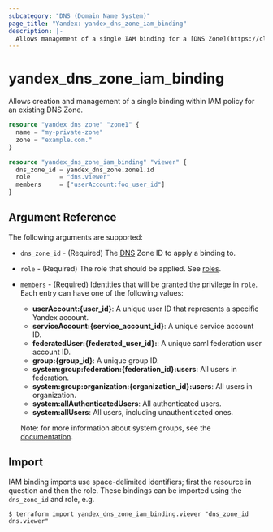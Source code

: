 ```yaml
---
subcategory: "DNS (Domain Name System)"
page_title: "Yandex: yandex_dns_zone_iam_binding"
description: |-
  Allows management of a single IAM binding for a [DNS Zone](https://cloud.yandex.com/docs/dns/).
---
```



# yandex_dns_zone_iam_binding




Allows creation and management of a single binding within IAM policy for an existing DNS Zone.

```terraform
resource "yandex_dns_zone" "zone1" {
  name = "my-private-zone"
  zone = "example.com."
}

resource "yandex_dns_zone_iam_binding" "viewer" {
  dns_zone_id = yandex_dns_zone.zone1.id
  role        = "dns.viewer"
  members     = ["userAccount:foo_user_id"]
}
```

## Argument Reference

The following arguments are supported:

* `dns_zone_id` - (Required) The [DNS](https://cloud.yandex.com/docs/dns/) Zone ID to apply a binding to.

* `role` - (Required) The role that should be applied. See [roles](https://cloud.yandex.com/docs/dns/security/).

* `members` - (Required) Identities that will be granted the privilege in `role`. Each entry can have one of the following values:
  * **userAccount:{user_id}**: A unique user ID that represents a specific Yandex account.
  * **serviceAccount:{service_account_id}**: A unique service account ID.
  * **federatedUser:{federated_user_id}:**: A unique saml federation user account ID.
  * **group:{group_id}**: A unique group ID.
  * **system:group:federation:{federation_id}:users**: All users in federation.
  * **system:group:organization:{organization_id}:users**: All users in organization.
  * **system:allAuthenticatedUsers**: All authenticated users.
  * **system:allUsers**: All users, including unauthenticated ones.

  Note: for more information about system groups, see the [documentation](https://cloud.yandex.com/docs/iam/concepts/access-control/system-group).

## Import

IAM binding imports use space-delimited identifiers; first the resource in question and then the role. These bindings can be imported using the `dns_zone_id` and role, e.g.

```
$ terraform import yandex_dns_zone_iam_binding.viewer "dns_zone_id dns.viewer"
```
